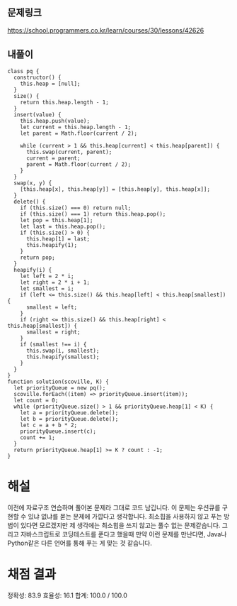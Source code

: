 ## 문제링크

https://school.programmers.co.kr/learn/courses/30/lessons/42626

## 내풀이

```
class pq {
  constructor() {
    this.heap = [null];
  }
  size() {
    return this.heap.length - 1;
  }
  insert(value) {
    this.heap.push(value);
    let current = this.heap.length - 1;
    let parent = Math.floor(current / 2);

    while (current > 1 && this.heap[current] < this.heap[parent]) {
      this.swap(current, parent);
      current = parent;
      parent = Math.floor(current / 2);
    }
  }
  swap(x, y) {
    [this.heap[x], this.heap[y]] = [this.heap[y], this.heap[x]];
  }
  delete() {
    if (this.size() === 0) return null;
    if (this.size() === 1) return this.heap.pop();
    let pop = this.heap[1];
    let last = this.heap.pop();
    if (this.size() > 0) {
      this.heap[1] = last;
      this.heapify(1);
    }
    return pop;
  }
  heapify(i) {
    let left = 2 * i;
    let right = 2 * i + 1;
    let smallest = i;
    if (left <= this.size() && this.heap[left] < this.heap[smallest]) {
      smallest = left;
    }
    if (right <= this.size() && this.heap[right] < this.heap[smallest]) {
      smallest = right;
    }
    if (smallest !== i) {
      this.swap(i, smallest);
      this.heapify(smallest);
    }
  }
}
function solution(scoville, K) {
  let priorityQueue = new pq();
  scoville.forEach((item) => priorityQueue.insert(item));
  let count = 0;
  while (priorityQueue.size() > 1 && priorityQueue.heap[1] < K) {
    let a = priorityQueue.delete();
    let b = priorityQueue.delete();
    let c = a + b * 2;
    priorityQueue.insert(c);
    count += 1;
  }
  return priorityQueue.heap[1] >= K ? count : -1;
}
```

# 해설

이전에 자료구조 연습하며 풀어본 문제라 그대로 코드 남깁니다.
이 문제는 우션큐를 구현할 수 있냐 없냐를 묻는 문제에 가깝다고 생각합니다.
최소힙을 사용하지 않고 푸는 방법이 있다면 모르겠지만 제 생각에는 최소힙을 쓰지 않고는 풀수 없는 문제같습니다.
그리고 자바스크립트로 코딩테스트를 푼다고 했을때 만약 이런 문제를 만난다면, Java나 Python같은 다른 언어를 통해 푸는 게 맞는 것 같습니다.

# 채점 결과

정확성: 83.9
효율성: 16.1
합계: 100.0 / 100.0
